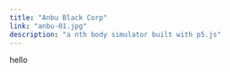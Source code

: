 ```yaml
---
title: "Anbu Black Corp"
link: "anbu-01.jpg"
description: "a nth body simulator built with p5.js"
---
```


hello
